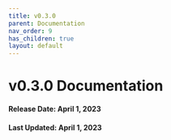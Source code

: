 ```yaml
---
title: v0.3.0
parent: Documentation
nav_order: 9
has_children: true
layout: default
---
```


# v0.3.0 Documentation

#### Release Date: April 1, 2023

#### Last Updated: April 1, 2023